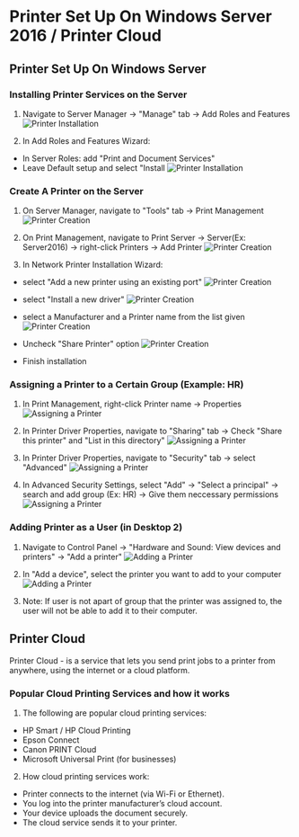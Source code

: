 # Printer Set Up On Windows Server 2016 / Printer Cloud

## Printer Set Up On Windows Server

### Installing Printer Services on the Server

1. Navigate to Server Manager -> "Manage" tab -> Add Roles and Features
![Printer Installation](./screenshots/printer-installation.png)

2. In Add Roles and Features Wizard: 
- In Server Roles: add "Print and Document Services"
- Leave Default setup and select "Install
![Printer Installation](./screenshots/printer-installation-2.png)

### Create A Printer on the Server

1. On Server Manager, navigate to "Tools" tab -> Print Management
![Printer Creation](./screenshots/printer-creation.png)

2. On Print Management, navigate to Print Server -> Server(Ex: Server2016) -> right-click Printers -> Add Printer
![Printer Creation](./screenshots/printer-creation-2.png)

3. In Network Printer Installation Wizard:
- select "Add a new printer using an existing port"
![Printer Creation](./screenshots/printer-creation-3.png)

- select "Install a new driver"
![Printer Creation](./screenshots/printer-creation-4.png)

- select a Manufacturer and a Printer name from the list given
![Printer Creation](./screenshots/printer-creation-5.png)

- Uncheck "Share Printer" option
![Printer Creation](./screenshots/printer-creation-6.png)

- Finish installation

### Assigning a Printer to a Certain Group (Example: HR)

1. In Print Management, right-click Printer name -> Properties
![Assigning a Printer](./screenshots/assign-printer.png)

2. In Printer Driver Properties, navigate to "Sharing" tab -> Check "Share this printer" and "List in this directory"
![Assigning a Printer](./screenshots/assign-printer-2.png)

3. In Printer Driver Properties, navigate to "Security" tab -> select "Advanced" 
![Assigning a Printer](./screenshots/assign-printer-3.png)

4. In Advanced Security Settings, select "Add" -> "Select a principal" -> search and add group (Ex: HR) -> Give them neccessary permissions
![Assigning a Printer](./screenshots/assign-printer-4.png)

### Adding Printer as a User (in Desktop 2)

1. Navigate to Control Panel -> "Hardware and Sound: View devices and printers" -> "Add a printer"
![Adding a Printer](./screenshots/add-printer.png)

2. In "Add a device", select the printer you want to add to your computer 
![Adding a Printer](./screenshots/add-printer-2.png)

3. Note: If user is not apart of group that the printer was assigned to, the user will not be able to add it to their computer.


## Printer Cloud
Printer Cloud - is a service that lets you send print jobs to a printer from anywhere, using the internet or a cloud platform.

### Popular Cloud Printing Services and how it works

1. The following are popular cloud printing services: 
- HP Smart / HP Cloud Printing
- Epson Connect
- Canon PRINT Cloud
- Microsoft Universal Print (for businesses)

2. How cloud printing services work:
- Printer connects to the internet (via Wi-Fi or Ethernet).
- You log into the printer manufacturer’s cloud account.
- Your device uploads the document securely.
- The cloud service sends it to your printer.